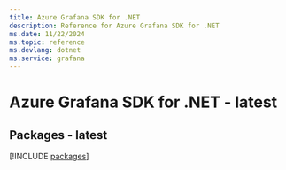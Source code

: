 ```yaml
---
title: Azure Grafana SDK for .NET
description: Reference for Azure Grafana SDK for .NET
ms.date: 11/22/2024
ms.topic: reference
ms.devlang: dotnet
ms.service: grafana
---
```

# Azure Grafana SDK for .NET - latest
## Packages - latest
[!INCLUDE [packages](grafana-index.md)]